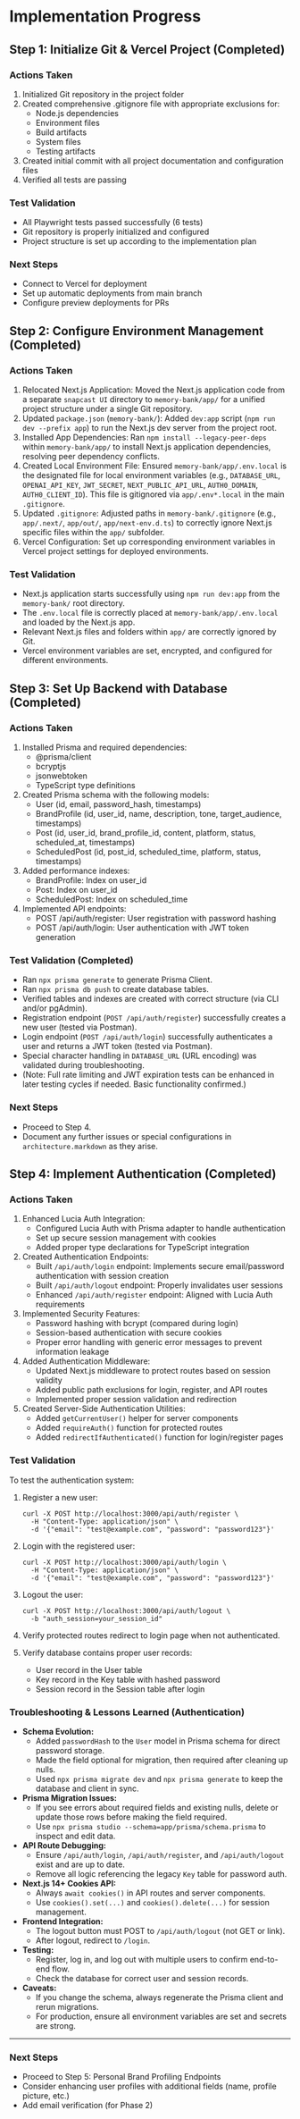 # Implementation Progress

## Step 1: Initialize Git & Vercel Project (Completed)

### Actions Taken
1. Initialized Git repository in the project folder
2. Created comprehensive .gitignore file with appropriate exclusions for:
   - Node.js dependencies
   - Environment files
   - Build artifacts
   - System files
   - Testing artifacts
3. Created initial commit with all project documentation and configuration files
4. Verified all tests are passing

### Test Validation
- All Playwright tests passed successfully (6 tests)
- Git repository is properly initialized and configured
- Project structure is set up according to the implementation plan

### Next Steps
- Connect to Vercel for deployment
- Set up automatic deployments from main branch
- Configure preview deployments for PRs

## Step 2: Configure Environment Management (Completed)

### Actions Taken
1. Relocated Next.js Application: Moved the Next.js application code from a separate `snapcast UI` directory to `memory-bank/app/` for a unified project structure under a single Git repository.
2. Updated `package.json` (`memory-bank/`): Added `dev:app` script (`npm run dev --prefix app`) to run the Next.js dev server from the project root.
3. Installed App Dependencies: Ran `npm install --legacy-peer-deps` within `memory-bank/app/` to install Next.js application dependencies, resolving peer dependency conflicts.
4. Created Local Environment File: Ensured `memory-bank/app/.env.local` is the designated file for local environment variables (e.g., `DATABASE_URL`, `OPENAI_API_KEY`, `JWT_SECRET`, `NEXT_PUBLIC_API_URL`, `AUTH0_DOMAIN`, `AUTH0_CLIENT_ID`). This file is gitignored via `app/.env*.local` in the main `.gitignore`.
5. Updated `.gitignore`: Adjusted paths in `memory-bank/.gitignore` (e.g., `app/.next/`, `app/out/`, `app/next-env.d.ts`) to correctly ignore Next.js specific files within the `app/` subfolder.
6. Vercel Configuration: Set up corresponding environment variables in Vercel project settings for deployed environments.

### Test Validation
- Next.js application starts successfully using `npm run dev:app` from the `memory-bank/` root directory.
- The `.env.local` file is correctly placed at `memory-bank/app/.env.local` and loaded by the Next.js app.
- Relevant Next.js files and folders within `app/` are correctly ignored by Git.
- Vercel environment variables are set, encrypted, and configured for different environments.

## Step 3: Set Up Backend with Database (Completed)

### Actions Taken
1. Installed Prisma and required dependencies:
   - @prisma/client
   - bcryptjs
   - jsonwebtoken
   - TypeScript type definitions
2. Created Prisma schema with the following models:
   - User (id, email, password_hash, timestamps)
   - BrandProfile (id, user_id, name, description, tone, target_audience, timestamps)
   - Post (id, user_id, brand_profile_id, content, platform, status, scheduled_at, timestamps)
   - ScheduledPost (id, post_id, scheduled_time, platform, status, timestamps)
3. Added performance indexes:
   - BrandProfile: Index on user_id
   - Post: Index on user_id
   - ScheduledPost: Index on scheduled_time
4. Implemented API endpoints:
   - POST /api/auth/register: User registration with password hashing
   - POST /api/auth/login: User authentication with JWT token generation

### Test Validation (Completed)
- Ran `npx prisma generate` to generate Prisma Client.
- Ran `npx prisma db push` to create database tables.
- Verified tables and indexes are created with correct structure (via CLI and/or pgAdmin).
- Registration endpoint (`POST /api/auth/register`) successfully creates a new user (tested via Postman).
- Login endpoint (`POST /api/auth/login`) successfully authenticates a user and returns a JWT token (tested via Postman).
- Special character handling in `DATABASE_URL` (URL encoding) was validated during troubleshooting.
- (Note: Full rate limiting and JWT expiration tests can be enhanced in later testing cycles if needed. Basic functionality confirmed.)

### Next Steps
- Proceed to Step 4.
- Document any further issues or special configurations in `architecture.markdown` as they arise.

## Step 4: Implement Authentication (Completed)

### Actions Taken
1. Enhanced Lucia Auth Integration:
   - Configured Lucia Auth with Prisma adapter to handle authentication
   - Set up secure session management with cookies
   - Added proper type declarations for TypeScript integration
2. Created Authentication Endpoints:
   - Built `/api/auth/login` endpoint: Implements secure email/password authentication with session creation
   - Built `/api/auth/logout` endpoint: Properly invalidates user sessions
   - Enhanced `/api/auth/register` endpoint: Aligned with Lucia Auth requirements
3. Implemented Security Features:
   - Password hashing with bcrypt (compared during login)
   - Session-based authentication with secure cookies
   - Proper error handling with generic error messages to prevent information leakage
4. Added Authentication Middleware:
   - Updated Next.js middleware to protect routes based on session validity
   - Added public path exclusions for login, register, and API routes
   - Implemented proper session validation and redirection
5. Created Server-Side Authentication Utilities:
   - Added `getCurrentUser()` helper for server components
   - Added `requireAuth()` function for protected routes
   - Added `redirectIfAuthenticated()` function for login/register pages

### Test Validation
To test the authentication system:
1. Register a new user:
   ```
   curl -X POST http://localhost:3000/api/auth/register \
     -H "Content-Type: application/json" \
     -d '{"email": "test@example.com", "password": "password123"}'
   ```

2. Login with the registered user:
   ```
   curl -X POST http://localhost:3000/api/auth/login \
     -H "Content-Type: application/json" \
     -d '{"email": "test@example.com", "password": "password123"}'
   ```

3. Logout the user:
   ```
   curl -X POST http://localhost:3000/api/auth/logout \
     -b "auth_session=your_session_id"
   ```

4. Verify protected routes redirect to login page when not authenticated.

5. Verify database contains proper user records:
   - User record in the User table
   - Key record in the Key table with hashed password
   - Session record in the Session table after login

### Troubleshooting & Lessons Learned (Authentication)

- **Schema Evolution:**
  - Added `passwordHash` to the `User` model in Prisma schema for direct password storage.
  - Made the field optional for migration, then required after cleaning up nulls.
  - Used `npx prisma migrate dev` and `npx prisma generate` to keep the database and client in sync.
- **Prisma Migration Issues:**
  - If you see errors about required fields and existing nulls, delete or update those rows before making the field required.
  - Use `npx prisma studio --schema=app/prisma/schema.prisma` to inspect and edit data.
- **API Route Debugging:**
  - Ensure `/api/auth/login`, `/api/auth/register`, and `/api/auth/logout` exist and are up to date.
  - Remove all logic referencing the legacy `Key` table for password auth.
- **Next.js 14+ Cookies API:**
  - Always `await cookies()` in API routes and server components.
  - Use `cookies().set(...)` and `cookies().delete(...)` for session management.
- **Frontend Integration:**
  - The logout button must POST to `/api/auth/logout` (not GET or link).
  - After logout, redirect to `/login`.
- **Testing:**
  - Register, log in, and log out with multiple users to confirm end-to-end flow.
  - Check the database for correct user and session records.
- **Caveats:**
  - If you change the schema, always regenerate the Prisma client and rerun migrations.
  - For production, ensure all environment variables are set and secrets are strong.

---

### Next Steps
- Proceed to Step 5: Personal Brand Profiling Endpoints
- Consider enhancing user profiles with additional fields (name, profile picture, etc.)
- Add email verification (for Phase 2)